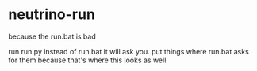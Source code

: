 # neutrino-run
because the run.bat is bad

run run.py instead of run.bat
it will ask you.
put things where run.bat asks for them because that's where this looks as well
